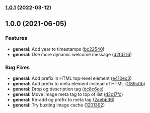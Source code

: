 ### [1.0.1](https://github.com/Jack-Barry/devdad.life/compare/v1.0.0...v1.0.1) (2022-03-12)

## 1.0.0 (2021-06-05)


### Features

* **general:** Add year to timestamps ([bc22540](https://github.com/Jack-Barry/devdad.life/commit/bc2254023f231af0efdff46b902961095609a04c))
* **general:** Use more dynamic welcome message ([d2fd716](https://github.com/Jack-Barry/devdad.life/commit/d2fd716343dfb5f96a985d94cfe20a4e42e155e2))


### Bug Fixes

* **general:** Add prefix in HTML top-level element ([e410ec3](https://github.com/Jack-Barry/devdad.life/commit/e410ec360e005f2e336a00037fe15f993f29d2c3))
* **general:** Add prefix to meta element instead of HTML ([1f89c0b](https://github.com/Jack-Barry/devdad.life/commit/1f89c0bbcc87dbeee70c3baa1c3e118367f54e95))
* **general:** Drop og:description tag ([dc8c6ee](https://github.com/Jack-Barry/devdad.life/commit/dc8c6ee6d8c55c6015acc6207bcce1e0f58fbfcc))
* **general:** Move image meta tag to top of list ([d3c17fc](https://github.com/Jack-Barry/devdad.life/commit/d3c17fc4ee6000a4af5763382f7cbe9fcdd2a31f))
* **general:** Re-add og prefix to meta tag ([2aebb36](https://github.com/Jack-Barry/devdad.life/commit/2aebb364f84a31314ea0a24315c399fc8d710ac8))
* **general:** Try busting image cache ([1201392](https://github.com/Jack-Barry/devdad.life/commit/12013928e90d50e27b35399e923db6e7c5bf767b))

